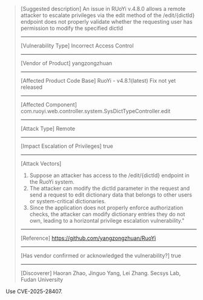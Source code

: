 > [Suggested description]
> An issue in RUoYi v.4.8.0 allows a remote attacker to escalate
> privileges via the edit method of the /edit/{dictId} endpoint does not
> properly validate whether the requesting user has permission to modify
> the specified dictId
>
> ------------------------------------------
>
> [Vulnerability Type]
> Incorrect Access Control
>
> ------------------------------------------
>
> [Vendor of Product]
> yangzongzhuan
>
> ------------------------------------------
>
> [Affected Product Code Base]
> RuoYi - v4.8.1(latest)  Fix not yet released
>
> ------------------------------------------
>
> [Affected Component]
> com.ruoyi.web.controller.system.SysDictTypeController.edit
>
> ------------------------------------------
>
> [Attack Type]
> Remote
>
> ------------------------------------------
>
> [Impact Escalation of Privileges]
> true
>
> ------------------------------------------
>
> [Attack Vectors]
> 1. Suppose an attacker has access to the /edit/{dictId} endpoint in the RuoYi system.
>  2. The attacker can modify the dictId parameter in the request and send a request to edit dictionary data that belongs to other users or system-critical dictionaries.
>  3. Since the application does not properly enforce authorization checks, the attacker can modify dictionary entries they do not own, leading to a horizontal privilege escalation vulnerability."
>
> ------------------------------------------
>
> [Reference]
> https://github.com/yangzongzhuan/RuoYi
>
> ------------------------------------------
>
> [Has vendor confirmed or acknowledged the vulnerability?]
> true
>
> ------------------------------------------
>
> [Discoverer]
> Haoran Zhao, Jinguo Yang, Lei Zhang. Secsys Lab, Fudan University

Use CVE-2025-28407.